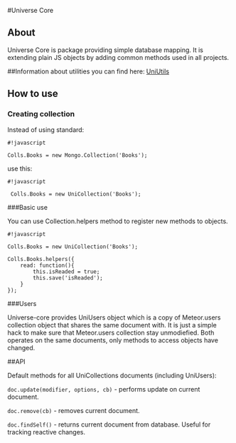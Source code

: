 #Universe Core

## About

Universe Core is package providing simple database mapping. It is extending plain JS objects by adding common methods used in all projects.

##Information about utilities you can find here: [UniUtils](utilities/README.md)

## How to use

### Creating collection
Instead of using standard:
```
#!javascript

Colls.Books = new Mongo.Collection('Books');
```

use this:
```
#!javascript

 Colls.Books = new UniCollection('Books');
```

###Basic use

You can use Collection.helpers method to register new methods to objects.

```
#!javascript

Colls.Books = new UniCollection('Books');

Colls.Books.helpers({
    read: function(){
        this.isReaded = true;
        this.save('isReaded');
    }
});
```

###Users

Universe-core provides UniUsers object which is a copy of Meteor.users collection object that shares the same document with. It is just a simple hack to make sure that Meteor.users collection stay unmodiefied. Both operates on the same documents, only methods to access objects have changed.

##API

Default methods for all UniCollections documents (including UniUsers):

```doc.update(modifier, options, cb)``` - performs update on current document.

```doc.remove(cb)``` - removes current document.

```doc.findSelf()``` - returns current document from database. Useful for tracking reactive changes.



